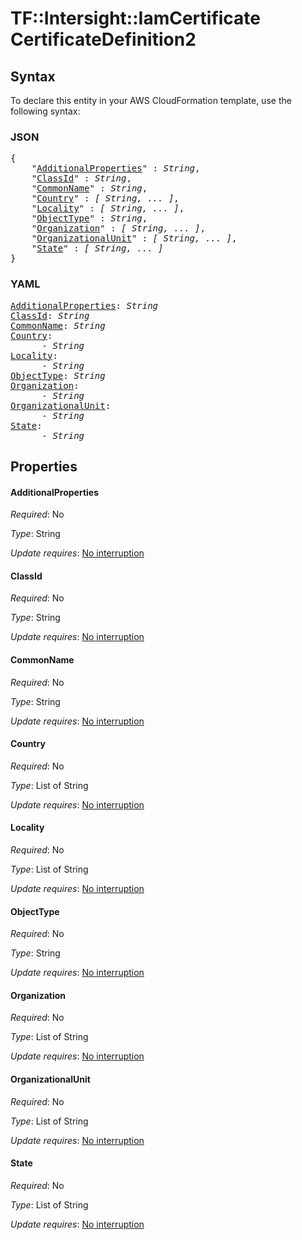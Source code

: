 # TF::Intersight::IamCertificate CertificateDefinition2

## Syntax

To declare this entity in your AWS CloudFormation template, use the following syntax:

### JSON

<pre>
{
    "<a href="#additionalproperties" title="AdditionalProperties">AdditionalProperties</a>" : <i>String</i>,
    "<a href="#classid" title="ClassId">ClassId</a>" : <i>String</i>,
    "<a href="#commonname" title="CommonName">CommonName</a>" : <i>String</i>,
    "<a href="#country" title="Country">Country</a>" : <i>[ String, ... ]</i>,
    "<a href="#locality" title="Locality">Locality</a>" : <i>[ String, ... ]</i>,
    "<a href="#objecttype" title="ObjectType">ObjectType</a>" : <i>String</i>,
    "<a href="#organization" title="Organization">Organization</a>" : <i>[ String, ... ]</i>,
    "<a href="#organizationalunit" title="OrganizationalUnit">OrganizationalUnit</a>" : <i>[ String, ... ]</i>,
    "<a href="#state" title="State">State</a>" : <i>[ String, ... ]</i>
}
</pre>

### YAML

<pre>
<a href="#additionalproperties" title="AdditionalProperties">AdditionalProperties</a>: <i>String</i>
<a href="#classid" title="ClassId">ClassId</a>: <i>String</i>
<a href="#commonname" title="CommonName">CommonName</a>: <i>String</i>
<a href="#country" title="Country">Country</a>: <i>
      - String</i>
<a href="#locality" title="Locality">Locality</a>: <i>
      - String</i>
<a href="#objecttype" title="ObjectType">ObjectType</a>: <i>String</i>
<a href="#organization" title="Organization">Organization</a>: <i>
      - String</i>
<a href="#organizationalunit" title="OrganizationalUnit">OrganizationalUnit</a>: <i>
      - String</i>
<a href="#state" title="State">State</a>: <i>
      - String</i>
</pre>

## Properties

#### AdditionalProperties

_Required_: No

_Type_: String

_Update requires_: [No interruption](https://docs.aws.amazon.com/AWSCloudFormation/latest/UserGuide/using-cfn-updating-stacks-update-behaviors.html#update-no-interrupt)

#### ClassId

_Required_: No

_Type_: String

_Update requires_: [No interruption](https://docs.aws.amazon.com/AWSCloudFormation/latest/UserGuide/using-cfn-updating-stacks-update-behaviors.html#update-no-interrupt)

#### CommonName

_Required_: No

_Type_: String

_Update requires_: [No interruption](https://docs.aws.amazon.com/AWSCloudFormation/latest/UserGuide/using-cfn-updating-stacks-update-behaviors.html#update-no-interrupt)

#### Country

_Required_: No

_Type_: List of String

_Update requires_: [No interruption](https://docs.aws.amazon.com/AWSCloudFormation/latest/UserGuide/using-cfn-updating-stacks-update-behaviors.html#update-no-interrupt)

#### Locality

_Required_: No

_Type_: List of String

_Update requires_: [No interruption](https://docs.aws.amazon.com/AWSCloudFormation/latest/UserGuide/using-cfn-updating-stacks-update-behaviors.html#update-no-interrupt)

#### ObjectType

_Required_: No

_Type_: String

_Update requires_: [No interruption](https://docs.aws.amazon.com/AWSCloudFormation/latest/UserGuide/using-cfn-updating-stacks-update-behaviors.html#update-no-interrupt)

#### Organization

_Required_: No

_Type_: List of String

_Update requires_: [No interruption](https://docs.aws.amazon.com/AWSCloudFormation/latest/UserGuide/using-cfn-updating-stacks-update-behaviors.html#update-no-interrupt)

#### OrganizationalUnit

_Required_: No

_Type_: List of String

_Update requires_: [No interruption](https://docs.aws.amazon.com/AWSCloudFormation/latest/UserGuide/using-cfn-updating-stacks-update-behaviors.html#update-no-interrupt)

#### State

_Required_: No

_Type_: List of String

_Update requires_: [No interruption](https://docs.aws.amazon.com/AWSCloudFormation/latest/UserGuide/using-cfn-updating-stacks-update-behaviors.html#update-no-interrupt)

